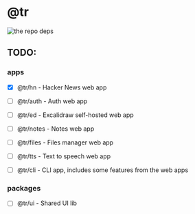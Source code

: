# @tr

<picture>
   <source media="(prefers-color-scheme: dark)" alt="the repo deps" srcset="https://cdn.xpr.im/projects/ed/the-repo-deps-v0.0.1.png
" />
   <img alt="the repo deps" src="https://cdn.xpr.im/projects/ed/the-repo-deps-v0.0.1.png
" />
</picture>

## TODO:

### apps
- [x] @tr/hn - Hacker News web app

- [ ] @tr/auth - Auth web app
- [ ] @tr/ed - Excalidraw self-hosted web app
- [ ] @tr/notes - Notes web app
- [ ] @tr/files - Files manager web app
- [ ] @tr/tts - Text to speech web app
- [ ] @tr/cli - CLI app, includes some features from the web apps

### packages
- [ ] @tr/ui - Shared UI lib
      
